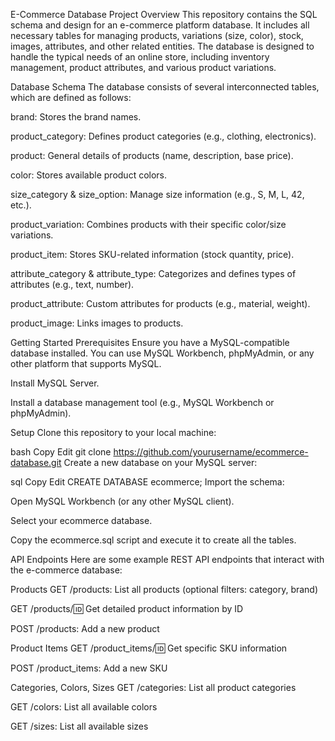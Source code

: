E-Commerce Database Project
Overview
This repository contains the SQL schema and design for an e-commerce platform database. It includes all necessary tables for managing products, variations (size, color), stock, images, attributes, and other related entities. The database is designed to handle the typical needs of an online store, including inventory management, product attributes, and various product variations.

Database Schema
The database consists of several interconnected tables, which are defined as follows:

brand: Stores the brand names.

product_category: Defines product categories (e.g., clothing, electronics).

product: General details of products (name, description, base price).

color: Stores available product colors.

size_category & size_option: Manage size information (e.g., S, M, L, 42, etc.).

product_variation: Combines products with their specific color/size variations.

product_item: Stores SKU-related information (stock quantity, price).

attribute_category & attribute_type: Categorizes and defines types of attributes (e.g., text, number).

product_attribute: Custom attributes for products (e.g., material, weight).

product_image: Links images to products.

Getting Started
Prerequisites
Ensure you have a MySQL-compatible database installed. You can use MySQL Workbench, phpMyAdmin, or any other platform that supports MySQL.

Install MySQL Server.

Install a database management tool (e.g., MySQL Workbench or phpMyAdmin).

Setup
Clone this repository to your local machine:

bash
Copy
Edit
git clone https://github.com/yourusername/ecommerce-database.git
Create a new database on your MySQL server:

sql
Copy
Edit
CREATE DATABASE ecommerce;
Import the schema:

Open MySQL Workbench (or any other MySQL client).

Select your ecommerce database.

Copy the ecommerce.sql script and execute it to create all the tables.

API Endpoints
Here are some example REST API endpoints that interact with the e-commerce database:

Products
GET /products: List all products (optional filters: category, brand)

GET /products/:id: Get detailed product information by ID

POST /products: Add a new product

Product Items
GET /product_items/:id: Get specific SKU information

POST /product_items: Add a new SKU

Categories, Colors, Sizes
GET /categories: List all product categories

GET /colors: List all available colors

GET /sizes: List all available sizes

